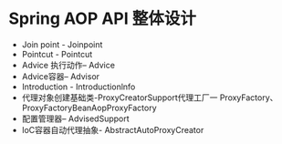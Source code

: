 # Spring AOP API 整体设计 

- Join point - Joinpoint
- Pointcut - Pointcut
- Advice 执行动作– Advice
- Advice容器– Advisor
- Introduction - Introductionlnfo
- 代理对象创建基础类-ProxyCreatorSupport代理工厂一 ProxyFactory、ProxyFactoryBeanAopProxyFactory
- 配置管理器– AdvisedSupport
- loC容器自动代理抽象- AbstractAutoProxyCreator